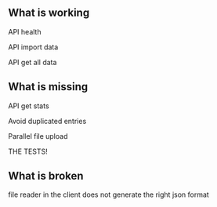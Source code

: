 ## What is working
API health

API import data

API get all data

## What is missing
API get stats

Avoid duplicated entries

Parallel file upload

THE TESTS!

## What is broken
file reader in the client does not generate the right json format

